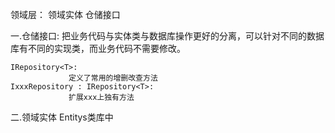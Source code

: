 领域层：
	领域实体
	仓储接口


一.仓储接口:
	把业务代码与实体类与数据库操作更好的分离，可以针对不同的数据库有不同的实现类，而业务代码不需要修改。

	IRepository<T>:
				 定义了常用的增删改查方法
    IxxxRepository : IRepository<T>:
			     扩展xxx上独有方法


二.领域实体
   Entitys类库中

